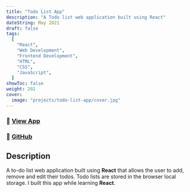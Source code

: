 ```yaml
---
title: "Todo List App"
description: "A Todo list web application built using React"
dateString: May 2021
draft: false
tags:
  [
    "React",
    "Web Development",
    "Frontend Development",
    "HTML",
    "CSS",
    "JavaScript",
  ]
showToc: false
weight: 202
cover:
  image: "projects/todo-list-app/cover.jpg"
---
```


### 🔗 [View App](https://arkalim-todo-list.netlify.app/)

### 🔗 [GitHub](https://github.com/JeslurRahman/ToDo-Task-App.git)

## Description

A to-do list web application built using **React** that allows the user to add, remove and edit their todos. Todo lists are stored in the browser local storage. I built this app while learning **React**.
